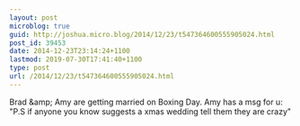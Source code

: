 ```yaml
---
layout: post
microblog: true
guid: http://joshua.micro.blog/2014/12/23/t547364600555905024.html
post_id: 39453
date: 2014-12-23T23:14:24+1100
lastmod: 2019-07-30T17:41:40+1100
type: post
url: /2014/12/23/t547364600555905024.html
---
```

Brad &amp;amp; Amy are getting married on Boxing Day. Amy has a msg for u: "P.S if anyone you know suggests a xmas wedding tell them they are crazy"
